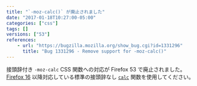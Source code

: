```yaml
---
title: "`-moz-calc()` が廃止されました"
date: "2017-01-18T10:27:00-05:00"
categories: ["css"]
tags: []
versions: ["53"]
references:
    - url: "https://bugzilla.mozilla.org/show_bug.cgi?id=1331296"
      title: "Bug 1331296 - Remove support for -moz-calc()"
---
```

接頭辞付き `-moz-calc` CSS 関数への対応が Firefox 53 で廃止されました。[Firefox 16](https://www.fxsitecompat.dev/ja/docs/2012/various-css-properties-have-been-unprefixed/) 以降対応している標準の接頭辞なし [`calc`](https://developer.mozilla.org/docs/Web/CSS/calc) 関数を使用してください。
